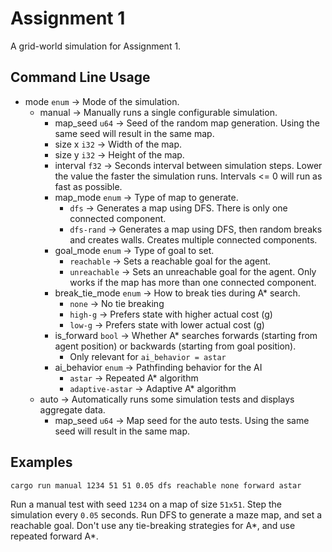 # Assignment 1

A grid-world simulation for Assignment 1.

## Command Line Usage

- mode `enum` -> Mode of the simulation.
  - manual -> Manually runs a single configurable simulation.
    - map_seed `u64` -> Seed of the random map generation. Using the same seed will result in the same map.
    - size x `i32` -> Width of the map.
    - size y `i32` -> Height of the map.
    - interval `f32` -> Seconds interval between simulation steps. Lower the value the faster the simulation runs. Intervals <= 0 will run as fast as possible.
    - map_mode `enum` -> Type of map to generate.
      - `dfs` -> Generates a map using DFS. There is only one connected component.
      - `dfs-rand` -> Generates a map using DFS, then random breaks and creates walls. Creates multiple connected components.
    - goal_mode `enum` -> Type of goal to set.
      - `reachable` -> Sets a reachable goal for the agent.
      - `unreachable` -> Sets an unreachable goal for the agent. Only works if the map has more than one connected component.
    - break_tie_mode `enum` -> How to break ties during A* search.
      - `none` -> No tie breaking
      - `high-g` -> Prefers state with higher actual cost (g) 
      - `low-g` -> Prefers state with lower actual cost (g)
    - is_forward `bool` -> Whether A* searches forwards (starting from agent position) or backwards (starting from goal position).
      - Only relevant for `ai_behavior = astar`
    - ai_behavior `enum` -> Pathfinding behavior for the AI
      - `astar` -> Repeated A* algorithm
      - `adaptive-astar` -> Adaptive A* algorithm
  - auto -> Automatically runs some simulation tests and displays aggregate data.
    - map_seed `u64` -> Map seed for the auto tests. Using the same seed will result in the same map.

## Examples

```bash
cargo run manual 1234 51 51 0.05 dfs reachable none forward astar
```
Run a manual test with seed `1234` on a map of size `51x51`. Step the simulation every `0.05` seconds. Run DFS to generate a maze map, and set a reachable goal. Don't use any tie-breaking strategies for A*, and use repeated forward A*.